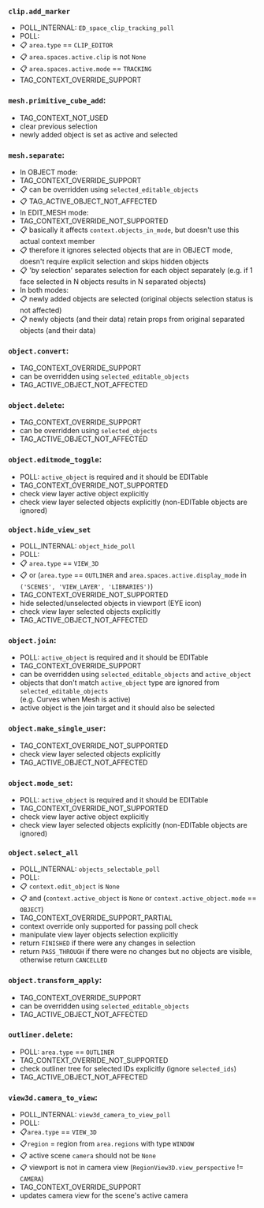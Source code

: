 ### `clip.add_marker`
* POLL_INTERNAL: `ED_space_clip_tracking_poll`
* POLL:
* 📋 `area.type` == `CLIP_EDITOR`
* 📋 `area.spaces.active.clip` is not `None`
* 📋 `area.spaces.active.mode` == `TRACKING`
* TAG_CONTEXT_OVERRIDE_SUPPORT

### `mesh.primitive_cube_add`:
* TAG_CONTEXT_NOT_USED
* clear previous selection
* newly added object is set as active and selected

### `mesh.separate`:

* In OBJECT mode:
* TAG_CONTEXT_OVERRIDE_SUPPORT
* 📋 can be overridden using `selected_editable_objects`
* 📋 TAG_ACTIVE_OBJECT_NOT_AFFECTED
* In EDIT_MESH mode:
* TAG_CONTEXT_OVERRIDE_NOT_SUPPORTED
* 📋 basically it affects `context.objects_in_mode`, but doesn't use this actual context member
* 📋 therefore it ignores selected objects that are in OBJECT mode, doesn't require explicit selection and skips hidden objects
* 📋 'by selection' separates selection for each object separately (e.g. if 1 face selected in N objects results in N separated objects)
* In both modes:
* 📋 newly added objects are selected (original objects selection status is not affected)
* 📋 newly objects (and their data) retain props from original separated objects (and their data)


### `object.convert`:

* TAG_CONTEXT_OVERRIDE_SUPPORT
* can be overridden using `selected_editable_objects`
* TAG_ACTIVE_OBJECT_NOT_AFFECTED

### `object.delete`:

* TAG_CONTEXT_OVERRIDE_SUPPORT
* can be overridden using `selected_objects`
* TAG_ACTIVE_OBJECT_NOT_AFFECTED

### `object.editmode_toggle`:

* POLL: `active_object` is required and it should be EDITable
* TAG_CONTEXT_OVERRIDE_NOT_SUPPORTED
* check view layer active object explicitly
* check view layer selected objects explicitly (non-EDITable objects are ignored)

### `object.hide_view_set`
* POLL_INTERNAL: `object_hide_poll`
* POLL:
* 📋 `area.type` == `VIEW_3D`
* 📋 or (`area.type` == `OUTLINER` and `area.spaces.active.display_mode` in `('SCENES', 'VIEW_LAYER', 'LIBRARIES')`)
* TAG_CONTEXT_OVERRIDE_NOT_SUPPORTED
* hide selected/unselected objects in viewport (EYE icon)
* check view layer selected objects explicitly
* TAG_ACTIVE_OBJECT_NOT_AFFECTED

### `object.join`:

* POLL: `active_object` is required and it should be EDITable
* TAG_CONTEXT_OVERRIDE_SUPPORT
* can be overridden using `selected_editable_objects` and `active_object`
* objects that don't match `active_object` type are ignored from `selected_editable_objects`  
(e.g. Curves when Mesh is active)
* active object is the join target and it should also be selected

### `object.make_single_user`:

* TAG_CONTEXT_OVERRIDE_NOT_SUPPORTED
* check view layer selected objects explicitly
* TAG_ACTIVE_OBJECT_NOT_AFFECTED

### `object.mode_set`:

* POLL: `active_object` is required and it should be EDITable
* TAG_CONTEXT_OVERRIDE_NOT_SUPPORTED
* check view layer active object explicitly
* check view layer selected objects explicitly (non-EDITable objects are ignored)

### `object.select_all`
* POLL_INTERNAL: `objects_selectable_poll`
* POLL:
* 📋 `context.edit_object` is `None`
* 📋 and (`context.active_object` is `None` or `context.active_object.mode` == `OBJECT`)
* TAG_CONTEXT_OVERRIDE_SUPPORT_PARTIAL
* context override only supported for passing poll check
* manipulate view layer objects selection explicitly
* return `FINISHED` if there were any changes in selection
* return `PASS_THROUGH` if there were no changes but no objects are visible, otherwise return `CANCELLED`

### `object.transform_apply`:

* TAG_CONTEXT_OVERRIDE_SUPPORT
* can be overridden using `selected_editable_objects`
* TAG_ACTIVE_OBJECT_NOT_AFFECTED

### `outliner.delete`:

* POLL: `area.type` == `OUTLINER`
* TAG_CONTEXT_OVERRIDE_NOT_SUPPORTED
* check outliner tree for selected IDs explicitly (ignore `selected_ids`)
* TAG_ACTIVE_OBJECT_NOT_AFFECTED

### `view3d.camera_to_view`:

* POLL_INTERNAL: `view3d_camera_to_view_poll`
* POLL:
* 📋`area.type` == `VIEW_3D`
* 📋`region` = region from `area.regions` with type `WINDOW`
* 📋 active scene `camera` should not be `None`
* 📋 viewport is not in camera view (`RegionView3D.view_perspective` != `CAMERA`)
* TAG_CONTEXT_OVERRIDE_SUPPORT
* updates camera view for the scene's active camera
